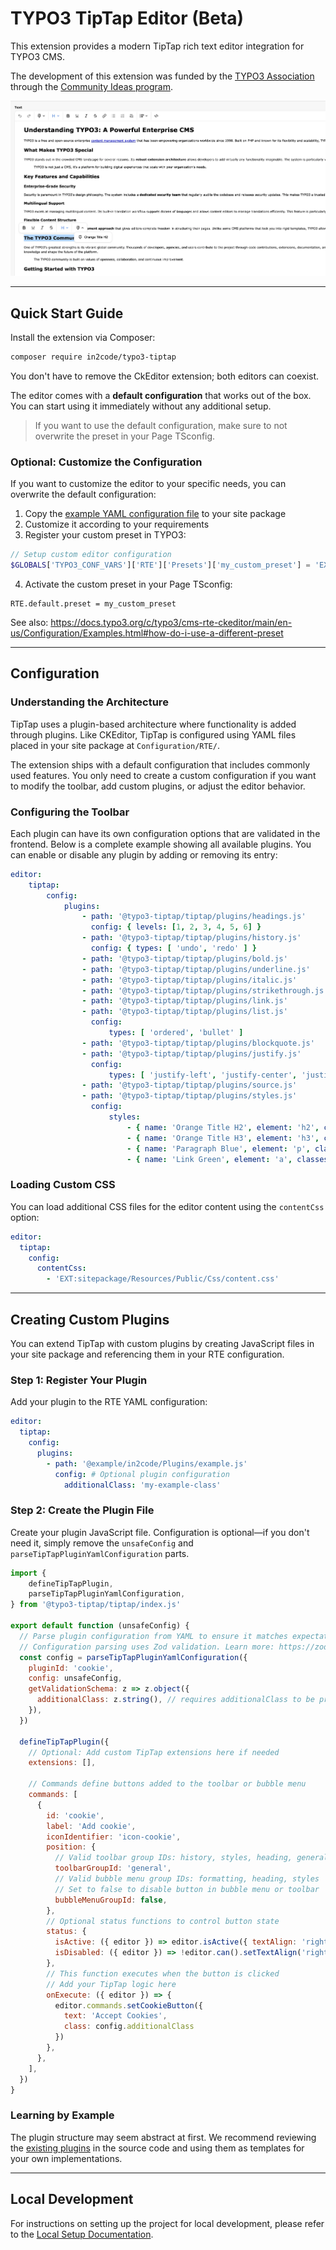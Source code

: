 # TYPO3 TipTap Editor (Beta)

This extension provides a modern TipTap rich text editor integration for TYPO3 CMS.

The development of this extension was funded by the [TYPO3 Association](https://typo3.org) through the [Community Ideas program](https://typo3.org/article/members-have-selected-five-ideas-to-be-funded-in-quarter-3-2025).

![Screenshot of the TipTap Editor Integration in TYPO3](docs/images/example-1.webp)

---

## Quick Start Guide

Install the extension via Composer:

```bash
composer require in2code/typo3-tiptap
```

You don't have to remove the CkEditor extension; both editors can coexist.

The editor comes with a **default configuration** that works out of the box. You can start using it immediately without any additional setup.

> If you want to use the default configuration, make sure to not overwrite the preset in your Page TSconfig.

### Optional: Customize the Configuration

If you want to customize the editor to your specific needs, you can overwrite the default configuration:

1. Copy the [example YAML configuration file](Configuration/RTE/Full.yaml) to your site package
2. Customize it according to your requirements
3. Register your custom preset in TYPO3:

```php
// Setup custom editor configuration
$GLOBALS['TYPO3_CONF_VARS']['RTE']['Presets']['my_custom_preset'] = 'EXT:sitepackage/Configuration/RTE/TipTap.yaml';
```

4. Activate the custom preset in your Page TSconfig:
```
RTE.default.preset = my_custom_preset
```


See also: https://docs.typo3.org/c/typo3/cms-rte-ckeditor/main/en-us/Configuration/Examples.html#how-do-i-use-a-different-preset

---

## Configuration

### Understanding the Architecture

TipTap uses a plugin-based architecture where functionality is added through plugins. Like CKEditor, TipTap is configured using YAML files placed in your site package at `Configuration/RTE/`.

The extension ships with a default configuration that includes commonly used features. You only need to create a custom configuration if you want to modify the toolbar, add custom plugins, or adjust the editor behavior.

### Configuring the Toolbar

Each plugin can have its own configuration options that are validated in the frontend. Below is a complete example showing all available plugins. You can enable or disable any plugin by adding or removing its entry:

```yaml
editor:
    tiptap:
        config:
            plugins:
                - path: '@typo3-tiptap/tiptap/plugins/headings.js'
                  config: { levels: [1, 2, 3, 4, 5, 6] }
                - path: '@typo3-tiptap/tiptap/plugins/history.js'
                  config: { types: [ 'undo', 'redo' ] }
                - path: '@typo3-tiptap/tiptap/plugins/bold.js'
                - path: '@typo3-tiptap/tiptap/plugins/underline.js'
                - path: '@typo3-tiptap/tiptap/plugins/italic.js'
                - path: '@typo3-tiptap/tiptap/plugins/strikethrough.js'
                - path: '@typo3-tiptap/tiptap/plugins/link.js'
                - path: '@typo3-tiptap/tiptap/plugins/list.js'
                  config:
                      types: [ 'ordered', 'bullet' ]
                - path: '@typo3-tiptap/tiptap/plugins/blockquote.js'
                - path: '@typo3-tiptap/tiptap/plugins/justify.js'
                  config:
                      types: [ 'justify-left', 'justify-center', 'justify-right' ]
                - path: '@typo3-tiptap/tiptap/plugins/source.js'
                - path: '@typo3-tiptap/tiptap/plugins/styles.js'
                  config:
                      styles:
                          - { name: 'Orange Title H2', element: 'h2', classes: 'orange' }
                          - { name: 'Orange Title H3', element: 'h3', classes: 'orange' }
                          - { name: 'Paragraph Blue', element: 'p', classes: 'paragraph-blue' }
                          - { name: 'Link Green', element: 'a', classes: 'link-green' }

```

### Loading Custom CSS

You can load additional CSS files for the editor content using the `contentCss` option:

```yaml
editor:
  tiptap:
    config:
      contentCss:
        - 'EXT:sitepackage/Resources/Public/Css/content.css'
```

---

## Creating Custom Plugins

You can extend TipTap with custom plugins by creating JavaScript files in your site package and referencing them in your RTE configuration.

### Step 1: Register Your Plugin

Add your plugin to the RTE YAML configuration:

```yaml
editor:
  tiptap:
    config:
      plugins:
        - path: '@example/in2code/Plugins/example.js'
          config: # Optional plugin configuration
            additionalClass: 'my-example-class'
```

### Step 2: Create the Plugin File

Create your plugin JavaScript file. Configuration is optional—if you don't need it, simply remove the `unsafeConfig` and `parseTipTapPluginYamlConfiguration` parts.

```js
import {
    defineTipTapPlugin,
    parseTipTapPluginYamlConfiguration,
} from '@typo3-tiptap/tiptap/index.js'

export default function (unsafeConfig) {
  // Parse plugin configuration from YAML to ensure it matches expectations
  // Configuration parsing uses Zod validation. Learn more: https://zod.dev/
  const config = parseTipTapPluginYamlConfiguration({
    pluginId: 'cookie',
    config: unsafeConfig,
    getValidationSchema: z => z.object({
      additionalClass: z.string(), // requires additionalClass to be provided and be a string
    }),
  })

  defineTipTapPlugin({
    // Optional: Add custom TipTap extensions here if needed
    extensions: [],

    // Commands define buttons added to the toolbar or bubble menu
    commands: [
      {
        id: 'cookie',
        label: 'Add cookie',
        iconIdentifier: 'icon-cookie',
        position: {
          // Valid toolbar group IDs: history, styles, heading, general, formatting, developer
          toolbarGroupId: 'general',
          // Valid bubble menu group IDs: formatting, heading, styles
          // Set to false to disable button in bubble menu or toolbar
          bubbleMenuGroupId: false,
        },
        // Optional status functions to control button state
        status: {
          isActive: ({ editor }) => editor.isActive({ textAlign: 'right' }),
          isDisabled: ({ editor }) => !editor.can().setTextAlign('right'),
        },
        // This function executes when the button is clicked
        // Add your TipTap logic here
        onExecute: ({ editor }) => {
          editor.commands.setCookieButton({
            text: 'Accept Cookies',
            class: config.additionalClass
          })
        },
      },
    ],
  })
}
```

### Learning by Example

The plugin structure may seem abstract at first. We recommend reviewing the [existing plugins](frontend/src/plugins) in the source code and using them as templates for your own implementations.

---

## Local Development

For instructions on setting up the project for local development, please refer to the [Local Setup Documentation](docs/local-setup.md).
